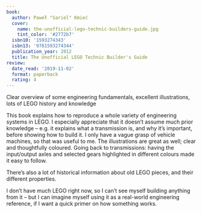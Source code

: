 ```yaml
---
book:
  author: Paweł "Sariel" Kmieć
  cover:
    name: the-unofficial-lego-technic-builders-guide.jpg
    tint_color: '#2772b7'
  isbn10: '1593274343'
  isbn13: '9781593274344'
  publication_year: 2012
  title: The Unofficial LEGO Technic Builder's Guide
review:
  date_read: '2019-11-02'
  format: paperback
  rating: 4
---
```


Clear overview of some engineering fundamentals, excellent illustrations, lots of LEGO history and knowledge

This book explains how to reproduce a whole variety of engineering systems in LEGO. I especially appreciate that it doesn’t assume much prior knowledge – e.g. it explains what a transmission is, and why it’s important, before showing how to build it. I only have a vague grasp of vehicle machines, so that was useful to me. The illustrations are great as well; clear and thoughtfully coloured. Going back to transmissions: having the input/output axles and selected gears highlighted in different colours made it easy to follow.

There’s also a lot of historical information about old LEGO pieces, and their different properties.

I don’t have much LEGO right now, so I can’t see myself building anything from it – but I can imagine myself using it as a real-world engineering reference, if I want a quick primer on how something works.